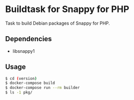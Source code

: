 # Buildtask for Snappy for PHP

Task to build Debian packages of Snappy for PHP.


## Dependencies

* libsnappy1


## Usage

```sh
$ cd (version)
$ docker-compose build
$ docker-compose run --rm builder
$ ls -1 pkg/
```
